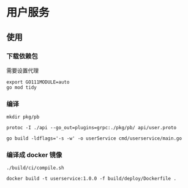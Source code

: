 # 用户服务

## 使用
### 下载依赖包
需要设置代理
```
export GO111MODULE=auto
go mod tidy
```
### 编译
```
mkdir pkg/pb

protoc -I ./api --go_out=plugins=grpc:./pkg/pb/ api/user.proto

go build -ldflags='-s -w' -o userService cmd/userservice/main.go
```
### 编译成 docker 镜像
```
./build/ci/compile.sh

docker build -t userservice:1.0.0 -f build/deploy/Dockerfile .
```
